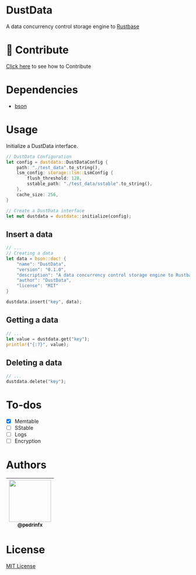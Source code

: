 # DustData
A data concurrency control storage engine to [Rustbase](https://github.com/rustbase/rustbase)

# 🔗 Contribute
[Click here](./CONTRIBUTING.md) to see how to Contribute

# Dependencies
 - [bson](https://crates.io/crates/bson)

# Usage
Initialize a DustData interface.
```rust
// DustData Configuration
let config = dustdata::DustDataConfig {
    path: "./test_data".to_string(),
    lsm_config: storage::lsm::LsmConfig {
        flush_threshold: 128,
        sstable_path: "./test_data/sstable".to_string(),
    },
    cache_size: 256,
}

// Create a DustData interface
let mut dustdata = dustdata::initialize(config);
```

## Insert a data
```rust
// ...
// Creating a data
let data = bson::doc! {
    "name": "DustData",
    "version": "0.1.0",
    "description": "A data concurrency control storage engine to Rustbase",
    "author": "DustData",
    "license": "MIT"
}

dustdata.insert("key", data);
```

## Getting a data
```rust
// ...
let value = dustdata.get("key");
println!("{:?}", value);
```

## Deleting a data
```rust
// ...
dustdata.delete("key");
```

# To-dos
 - [x] Memtable 
 - [ ] SStable
 - [ ] Logs
 - [ ] Encryption

# Authors
<div align="center">

| [<img src="https://github.com/pedrinfx.png?size=115" width=115><br><sub>@pedrinfx</sub>](https://github.com/pedrinfx) |
| :-------------------------------------------------------------------------------------------------------------------: |
</div>

# License
[MIT License](./LICENSE)